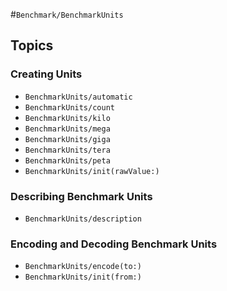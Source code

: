 #``Benchmark/BenchmarkUnits``

## Topics

### Creating Units

- ``BenchmarkUnits/automatic``
- ``BenchmarkUnits/count``
- ``BenchmarkUnits/kilo``
- ``BenchmarkUnits/mega``
- ``BenchmarkUnits/giga``
- ``BenchmarkUnits/tera``
- ``BenchmarkUnits/peta``
- ``BenchmarkUnits/init(rawValue:)``

### Describing Benchmark Units

- ``BenchmarkUnits/description``

### Encoding and Decoding Benchmark Units

- ``BenchmarkUnits/encode(to:)``
- ``BenchmarkUnits/init(from:)``
